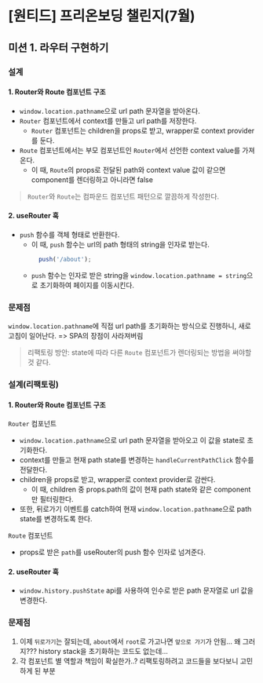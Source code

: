 # [원티드] 프리온보딩 챌린지(7월)

## 미션 1. 라우터 구현하기

### 설계

#### 1. Router와 Route 컴포넌트 구조

- `window.location.pathname`으로 url path 문자열을 받아온다.
- `Router` 컴포넌트에서 context를 만들고 url path를 저장한다.
  - `Router` 컴포넌트는 children을 props로 받고, wrapper로 context provider를 둔다.
- `Route` 컴포넌트에서는 부모 컴포넌트인 `Router`에서 선언한 context value를 가져온다.
  - 이 때, `Route`의 props로 전달된 path와 context value 값이 같으면 component를 렌더링하고 아니라면 false

> `Router`와 `Route`는 컴파운드 컴포넌트 패턴으로 깔끔하게 작성한다.

#### 2. useRouter 훅

- `push` 함수를 객체 형태로 반환한다.
  - 이 때, `push` 함수는 url의 path 형태의 string을 인자로 받는다.
    ```js
      push('/about');
    ```
  - `push` 함수는 인자로 받은 string을 `window.location.pathname = string`으로 초기화하여 페이지를 이동시킨다.

### 문제점

`window.location.pathname`에 직접 url path를 초기화하는 방식으로 진행하니, 새로고침이 일어난다. => SPA의 장점이 사라져버림
> 리팩토링 방안: state에 따라 다른 `Route` 컴포넌트가 렌더링되는 방법을 써야할 것 같다.

### 설계(리팩토링)

#### 1. Router와 Route 컴포넌트 구조

`Router` 컴포넌트
  - `window.location.pathname`으로 url path 문자열을 받아오고 이 값을 state로 초기화한다.
  - context를 만들고 현재 path state를 변경하는 `handleCurrentPathClick` 함수를 전달한다.
  - children을 props로 받고, wrapper로 context provider로 감싼다.
    - 이 때, children 중 props.path의 값이 현재 path state와 같은 component만 필터링한다.
  - 또한, 뒤로가기 이벤트를 catch하여 현재 `window.location.pathname`으로 path state를 변경하도록 한다.

`Route` 컴포넌트
  - props로 받은 `path`를 useRouter의 push 함수 인자로 넘겨준다.

#### 2. useRouter 훅

- `window.history.pushState` api를 사용하여 인수로 받은 path 문자열로 url 값을 변경한다.

### 문제점

1. 이제 `뒤로가기`는 잘되는데, `about`에서 `root`로 가고나면 `앞으로 가기`가 안됨... 왜 그러지??? history stack을 초기화하는 코드도 없는데...
2. 각 컴포넌트 별 역할과 책임이 확실한가..? 리팩토링하려고 코드들을 보다보니 고민하게 된 부분